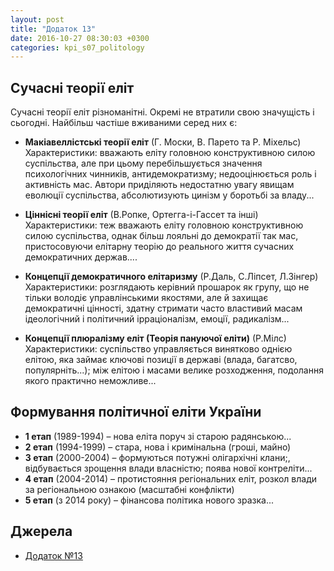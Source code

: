 ```yaml
---
layout: post
title: "Додаток 13"
date: 2016-10-27 08:30:03 +0300
categories: kpi_s07_politology
--- 
```


## Сучасні теорії еліт

Сучасні теорії еліт  різноманітні. Окремі не втратили свою значущість і сьогодні. Найбільш частіше вживаними серед них є:

* **Макіавеллістські теорії елiт** (Г. Moски,  В.  Парето та Р. Міхельс)<br>Характеристики: вважають еліту головною конструктивною силою суспільства,  але при цьому перебільшується значення психологічних чинників, антидемократизму; недооцінюється роль і активність мас. Автори приділяють недостатню увагу явищам еволюції суспільства, абсолютизують цинізм у боротьбі за владу...

* **Ціннісні теорії еліт** (В.Ропке, Ортегга-і-Гассет та інші)<br>Характеристики: теж вважають еліту головною конструктивною силою суспільства, однак більш лояльні до демократії  так мас, пристосовуючи елітарну теорію до реального життя сучасних демократичних держав....

* **Концепції демократичного елітаризму** (Р.Даль, С.Ліпсет, Л.Зінгер)<br>Характеристики: розглядають керівний прошарок як групу, що не тільки володіє управлінськими якостями, але й захищає демократичні цінності, здатну стримати часто властивий масам ідеологічний і політичний ірраціоналізм, емоції, радикалізм...

* **Концепції плюралізму еліт (Теорія пануючої еліти)** (Р.Мілс)<br>Характеристики: суспільство управляється винятково однією елітою, яка займає ключові позиції в державі (влада, багатсво, популярніть...); між елітою і масами велике розходження, подолання якого практично неможливе...


## Формування політичної еліти України

* **1 етап** (1989-1994) – нова еліта поруч зі старою радянською...
* **2 етап** (1994-1999) – стара, нова і кримінальна (гроші, майно)
* **3 етап** (2000-2004) – формуються потужні олігархічні клани;, відбувається зрощення влади власністю; поява нової контреліти...
* **4 етап** (2004-2014) – протистояння регіональних еліт, розкол влади за регіональною ознакою (масштабні конфлікти)
* **5 етап** (з 2014 року) – фінансова політика нового зразка...

## Джерела

- [Додаток №13](https://pp.vk.me/c636120/v636120152/2ecb2/zkmG9lASNBU.jpg)
